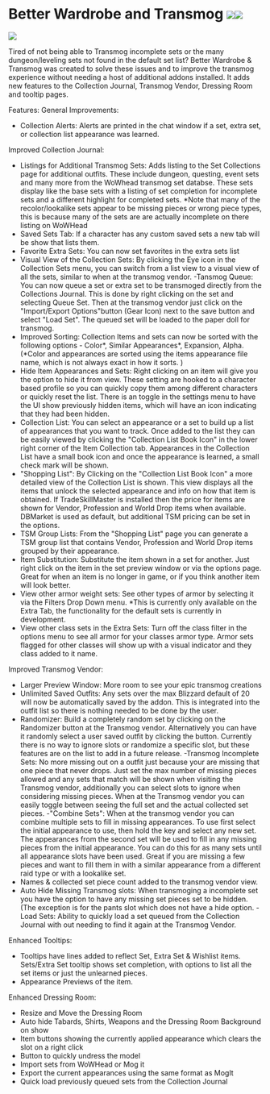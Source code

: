 # Better Wardrobe and Transmog [![](http://cf.way2muchnoise.eu/401253.svg)](https://www.curseforge.com/wow/addons/better-wardrobe-and-transmog)[![](http://img.shields.io/badge/runs-retail-brightgreen)](https://www.curseforge.com/wow/addons/better-wardrobe-and-transmog)

[![](https://media.forgecdn.net/attachments/76/25/patreon-medium-button.png)](https://www.patreon.com/SLOKnightfall)

Tired of not being able to Transmog incomplete sets or the many dungeon/leveling sets not found in the default set list?  Better Wardrobe & Transmog was created to solve these issues and to improve the transmog experience without needing a host of additional addons installed.  It adds new features to the Collection Journal, Transmog Vendor, Dressing Room and tooltip pages.

Features:
General Improvements:

- Collection Alerts: Alerts are printed in the chat window if a set, extra set, or collection list appearance was learned.
 
Improved Collection Journal:

- Listings for Additional Transmog Sets: Adds listing to the Set Collections page for additional outfits. These include dungeon, questing, event sets and many more from the WoWhead transmog set databse. These sets display like the base sets with a listing of set completion for incomplete sets and a different highlight for completed sets. *Note that many of the recolor/lookalike sets appear to be missing pieces or wrong piece types, this is because many of the sets are are actually incomplete on there listing on WoWHead
- Saved Sets Tab: If a character has any custom saved sets a new tab will be show that lists them.
- Favorite Extra Sets: You can now set favorites in the extra sets list
- Visual View of the Collection Sets: By clicking the Eye icon in the Collection Sets menu, you can switch from a list view to a visual view of all the sets, similar to when at the transmog vendor.
-Tansmog Queue: You can now queue a set or extra set to be transmoged directly from the Collections Journal. This is done by right clicking on the set and selecting Queue Set. Then at the transmog vendor just click on the "Import/Export Options"button (Gear Icon) next to the save button and select "Load Set".  The queued set will be loaded to the paper doll for transmog.
- Improved Sorting: Collection Items and sets can now be sorted with the following options - Color*, Similar Appearances*, Expansion, Alpha. (*Color and appearances are sorted using the items appearance file name, which is not always exact in how it sorts. )
- Hide Item Appearances and Sets: Right clicking on an item will give you the option to hide it from view. These setting are hooked to a character based profile so you can quickly copy them among different characters or quickly reset the list. There is an toggle in the settings menu to have the UI show previously hidden items, which will have an icon indicating that they had been hidden.
- Collection List: You can select an appearance or a set to build up a list of appearances that you want to track. Once added to the list they can be easily viewed by clicking the "Collection List Book Icon" in the lower right corner of the Item Collection tab. Appearances in the Collection List have a small book icon and once the appearance is learned, a small check mark will be shown.
- "Shopping List": By <Shift> Clicking on the "Collection List Book Icon" a more detailed view of the Collection List is shown. This view displays all the items that unlock the selected appearance and info on how that item is obtained. If TradeSkillMaster is installed then the price for items are shown for Vendor, Profession and World Drop items when available. DBMarket is used as default, but additional TSM pricing can be set in the options.
- TSM Group Lists: From the "Shopping List" page you can generate a TSM group list that contains Vendor, Profession and World Drop items grouped by their appearance.
- Item Substitution:  Substitute the item shown in a set for another.  Just right click on the item in the set preview window or via the options page.  Great for when an item is no longer in game, or if you think another item will look better.
- View other armor weight sets:  See other types of armor by selecting it via the Filters Drop Down menu.  *This is currently only available on the Extra Tab, the functionality for the default sets is currently in development.
- View other class sets in the Extra Sets: Turn off the class filter in the options menu to see all armor for your classes armor type.  Armor sets flagged for other classes will show up with a visual indicator and they class added to it name.

 
Improved Transmog Vendor:

- Larger Preview Window: More room to see your epic transmog creations
- Unlimited Saved Outfits: Any sets over the max Blizzard default of 20 will now be automatically saved by the addon. This is integrated into the outfit list so there is nothing needed to be done by the user. 
- Randomizer: Build a completely random set by clicking on the Randomizer button at the Transmog vendor. Alternatively you can have it randomly select a user saved outfit by <Shift> clicking the button. Currently there is no way to ignore slots or randomize a specific slot, but these features are on the list to add in a future release.
-Transmog Incomplete Sets: No more missing out on a outfit just because your are missing that one piece that never drops. Just set the max number of missing pieces allowed and any sets that match will be shown when visiting the Transmog vendor, additionally you can select slots to ignore when considering missing pieces. When at the Transmog vendor you can easily toggle between seeing the full set and the actual collected set pieces.
-"Combine Sets":  When at the transmog vendor you can combine multiple sets to fill in missing appearances. To use first select the initial appearance to use, then hold the <Shift> key and select any new set. The appearances from the second set will be used to fill in any missing pieces from the initial appearance. You can do this for as many sets until all appearance slots have been used. Great if you are missing a few pieces and want to fill them in with a similar appearance from a different raid type or with a lookalike set.
- Names & collected set piece count added to the transmog vendor view.
- Auto Hide Missing Transmog slots: When transmoging a incomplete set you have the option to have any missing set pieces set to be hidden. (The exception is for the pants slot which does not have a hide option.
-Load Sets:  Ability to quickly load a set queued from the Collection Journal with out needing to find it again at the Transmog Vendor.

Enhanced Tooltips:

- Tooltips have lines added to reflect Set, Extra Set & Wishlist items.
Sets/Extra Set tooltip shows set completion, with options to list all the set items or just the unlearned pieces.
- Appearance Previews of the item.

 
Enhanced Dressing Room:

- Resize and Move the Dressing Room
- Auto hide Tabards, Shirts, Weapons and the Dressing Room Background on show
- Item buttons showing the currently applied appearance which clears the slot on a right click
- Button to quickly undress the model
- Import sets from WoWHead or Mog it
- Export the current appearances using the same format as MogIt
- Quick load previously queued sets from the Collection Journal
